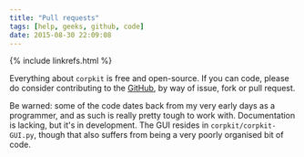 ```yaml
---
title: "Pull requests"
tags: [help, geeks, github, code]
date: 2015-08-30 22:09:08
---
```

{% include linkrefs.html %}

Everything about `corpkit` is free and open-source. If you can code, please do consider contributing to the [GitHub](https://www.github.com/interrogator/corpkit), by way of issue, fork or pull request.

Be warned: some of the code dates back from my very early days as a programmer, and as such is really pretty tough to work with. Documentation is lacking, but it's in development. The GUI resides in `corpkit/corpkit-GUI.py`, though that also suffers from being a very poorly organised bit of code.